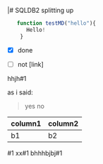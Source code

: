 |# SQLDB2
splitting up

```javascript
   function testMD("hello"){
      Hello!
    }
```
- [x] done
- [ ] not [link]
    

hhjh#1

as i said:
> yes
> no


column1 | column2
--------|--------
b1|b2



#1
xx#1
bhhhbjbj#1
